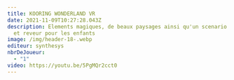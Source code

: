 ```yaml
---
title: KOORING WONDERLAND VR
date: 2021-11-09T10:27:28.043Z
description: Elements magiques, de beaux paysages ainsi qu'un scenario etonnant
  et reveur pour les enfants
image: /img/header-18-.webp
editeur: synthesys
nbrDeJoueur:
  - "1"
video: https://youtu.be/5PgMQr2cct0
---
```

